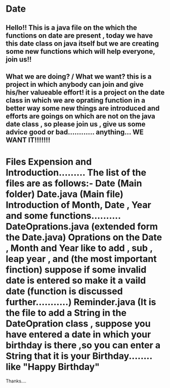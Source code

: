 # Date
Hello!! This is a java file on the which the functions on date are present , today we have this date class on java itself but we are creating some new functions which will help everyone, join us!! 
------------------------------------------------------------------------------------------------------------------------
What we are doing? / What we want?
this is a project in which anybody can join and give his/her valueable effort! it is a project on the date class in which we are oprating function in a better way some new things are introduced and efforts are goings on which are not on the java date class , so please join us , give us some advice good or bad............ anything... WE WANT IT!!!!!!!
------------------------------------------------------------------------------------------------------------------------
Files Expension and Introduction.........
The list of the files are as follows:-
Date (Main folder)
   Date.java (Main file) Introduction of Month, Date , Year and some functions.......... 
   DateOprations.java (extended form the Date.java) Oprations on the Date , Month and Year like to add , sub , leap year , and                         (the most important finction) suppose if some invalid date is entered so make it a vaild date (function                          is discussed further...........)
   Reminder.java       (It is the file to add a String in the DateOpration class , suppose you have entered a date in which your                        birthday is there ,so you can enter a String that it is your Birthday........ like "Happy Birthday"
===============================================================================================================================
Thanks....
